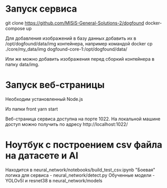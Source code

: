 # Запуск сервиса

git clone https://github.com/MISiS-General-Solutions-2/dogfound
docker-compose up

Для добавления изображений в базу данных добавить их в /opt/dogfound/data/img контейнера, например командой
docker cp ./core/my_data/img dogfound-core-1:/opt/dogfound/data/

Или же можно добавить изображения перед сборкий контейнера в папку data/img.

# Запуск веб-страницы

Необходим установленный Node.js

Из папки front
yarn start

Веб-страница сервиса доступна на порте 1022. На локальной машине доступ можно получить по адресу http://localhost:1022/

# Ноутбук с построением csv файла на датасете и AI
Находится в neural_network/notebooks/build_test_csv.ipynb
"Боевая" логика для сервиса - neural_network/detect.py
Обученные модели - YOLOv5l и resnet38 в neural_network/models